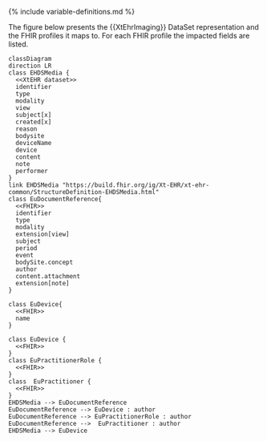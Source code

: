 {% include variable-definitions.md %}

The figure below presents the {{XtEhrImaging}} DataSet representation and the FHIR profiles it maps to. For each FHIR profile the impacted fields are listed.

```mermaid
classDiagram
direction LR
class EHDSMedia {
  <<XtEHR dataset>>
  identifier
  type
  modality
  view
  subject[x]
  created[x]
  reason
  bodysite
  deviceName
  device
  content
  note
  performer
}
link EHDSMedia "https://build.fhir.org/ig/Xt-EHR/xt-ehr-common/StructureDefinition-EHDSMedia.html"
class EuDocumentReference{
  <<FHIR>>
  identifier
  type
  modality
  extension[view]
  subject
  period
  event
  bodySite.concept
  author
  content.attachment
  extension[note]
}

class EuDevice{
  <<FHIR>>
  name
}

class EuDevice {
  <<FHIR>>
}
class EuPractitionerRole {
  <<FHIR>>
}
class  EuPractitioner {
  <<FHIR>>
}
EHDSMedia --> EuDocumentReference
EuDocumentReference --> EuDevice : author
EuDocumentReference --> EuPractitionerRole : author
EuDocumentReference -->  EuPractitioner : author
EHDSMedia --> EuDevice
```

